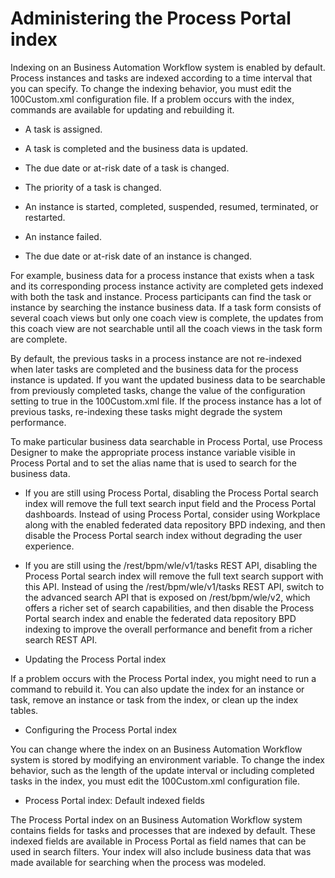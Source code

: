 # Administering the Process Portal index

Indexing on
an Business Automation Workflow system is
enabled by default. Process instances and tasks are indexed according to a time interval that you
can specify. To change the indexing behavior, you must edit the 100Custom.xml
configuration file. If a problem occurs with the index, commands are available for updating and
rebuilding it.

- A task is assigned.
- A task is completed and the business data is updated.
- The due date or at-risk date of a task is changed.
- The priority of a task is changed.

- An instance is started, completed, suspended, resumed, terminated, or restarted.
- An instance failed.
- The due date or at-risk date of an instance is changed.

For example, business data for a process instance that exists when a task and its corresponding
process instance activity are completed gets indexed with both the task and instance. Process
participants can find the task or instance by searching the instance business data. If a task form
consists of several coach views but only one coach view is complete, the updates from this coach
view are not searchable until all the coach views in the task form are complete.

By default, the previous tasks in a process instance are not re-indexed when later tasks are
completed and the business data for the process instance is updated. If you want the updated
business data to be searchable from previously completed tasks, change the value of the
<task-index-update-completed-tasks> configuration setting to
true in the 100Custom.xml file. If the process instance has a
lot of previous tasks, re-indexing these tasks might degrade the system performance.

To make particular business data searchable in Process Portal, use Process Designer to make the
appropriate process instance variable visible in Process Portal and to set the alias
name that is used to search for the business data.

- If you are still using Process Portal, disabling the
Process Portal search index
will remove the full text search input field and the Process Portal dashboards. Instead of
using Process Portal,
consider using Workplace
along with the enabled federated data repository BPD indexing, and then disable the Process Portal search index without
degrading the user experience.
- If you are still using the /rest/bpm/wle/v1/tasks REST API, disabling the
Process Portal search index
will remove the full text search support with this API. Instead of using the
/rest/bpm/wle/v1/tasks REST API, switch to the advanced search API that is exposed on
/rest/bpm/wle/v2, which offers a richer set of search capabilities, and then
disable the Process Portal
search index and enable the federated data repository BPD indexing to improve the overall
performance and benefit from a richer search REST API.

- Updating the Process Portal index

If a problem occurs with the Process Portal index, you might need to run a command to rebuild it. You can also update the index for an instance or task, remove an instance or task from the index, or clean up the index tables.
- Configuring the Process Portal index

You can change where the index on an Business Automation Workflow system is stored by modifying an environment variable. To change the index behavior, such as the length of the update interval or including completed tasks in the index, you must edit the 100Custom.xml configuration file.
- Process Portal index: Default indexed fields

The Process Portal index on an Business Automation Workflow system contains fields for tasks and processes that are indexed by default. These indexed fields are available in Process Portal as field names that can be used in search filters. Your index will also include business data that was made available for searching when the process was modeled.